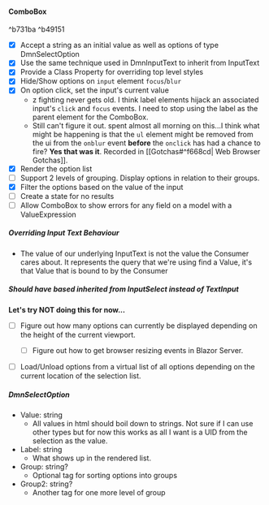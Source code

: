 #### ComboBox

^b731ba
^b49151
- [x] Accept a string as an initial value as well as options of type DmnSelectOption
- [x] Use the same technique used in DmnInputText to inherit from InputText
- [x] Provide a Class Property for overriding top level styles
- [x] Hide/Show options on `input` element `focus`/`blur`
- [x] On option click, set the input's current value
	- z fighting never gets old. I think label elements hijack an associated input's `click` and `focus` events. I need to stop using the label as the parent element for the ComboBox.
	- Still can't figure it out. spent almost all morning on this...I think what might be happening is that the `ul` element might be removed from the ui from the `onblur` event **before** the `onclick` has had a chance to fire? **Yes that was it**. Recorded in [[Gotchas#^f668cd| Web Browser Gotchas]].
- [x] Render the option list
- [ ] Support 2 levels of grouping. Display options in relation to their groups.
- [x] Filter the options based on the value of the input
- [ ] Create a state for no results
- [ ] Allow ComboBox to show errors for any field on a model with a ValueExpression

##### Overriding Input Text Behaviour

- The value of our underlying InputText is not the value the Consumer cares about. It represents the query that we're using find a Value, it's that Value that is bound to by the Consumer

##### Should have based inherited from InputSelect instead of TextInput


**Let's try NOT doing this for now...**
- [ ] Figure out how many options can currently be displayed depending on the height of the current viewport.
	- [ ] Figure out how to get browser resizing events in Blazor Server.
- [ ] Load/Unload options from a virtual list of all options depending on the current location of the selection list.



##### DmnSelectOption
- Value: string
	- All values in html should boil down to strings. Not sure if I can use other types but for now this works as all I want is a UID from the selection as the value.
- Label: string
	- What shows up in the rendered list.
- Group: string?
	- Optional tag for sorting options into groups
- Group2: string?
	- Another tag for one more level of group